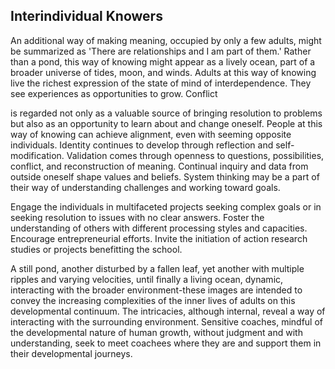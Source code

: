 ## Interindividual Knowers

An additional way of making meaning, occupied by only a few adults, might be summarized as 'There are relationships and I am part of them.' Rather than a pond, this way of knowing might appear as a lively ocean, part of a broader universe of tides, moon, and winds. Adults at this way of knowing live the richest expression of the state of mind of interdependence. They see experiences as opportunities to grow. Conflict

is regarded not only as a valuable source of bringing resolution to problems but also as an opportunity to learn about and change oneself. People at this way of knowing can achieve alignment, even with seeming opposite individuals. Identity continues to develop through reflection and self-modification. Validation comes through openness to questions, possibilities, conflict, and reconstruction of meaning. Continual inquiry and data from outside oneself shape values and beliefs. System thinking may be a part of their way of understanding challenges and working toward goals.

Engage the individuals in multifaceted projects seeking complex goals or in seeking resolution to issues with no clear answers. Foster the understanding of others with different processing styles and capacities. Encourage entrepreneurial efforts. Invite the initiation of action research studies or projects benefitting the school.

A still pond, another disturbed by a fallen leaf, yet another with multiple ripples and varying velocities, until finally a living ocean, dynamic, interacting with the broader environment-these images are intended to convey the increasing complexities of the inner lives of adults on this developmental continuum. The intricacies, although internal, reveal a way of interacting with the surrounding environment. Sensitive coaches, mindful of the developmental nature of human growth, without judgment and with understanding, seek to meet coachees where they are and support them in their developmental journeys.
